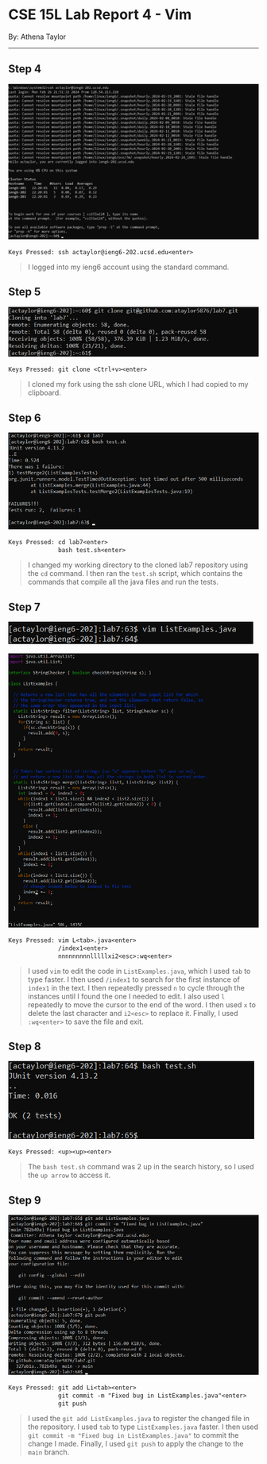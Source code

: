# CSE 15L Lab Report 4 - Vim
By: Athena Taylor

***

## Step 4

![Image](lab7-step4.png)

```
Keys Pressed: ssh actaylor@ieng6-202.ucsd.edu<enter>
```

> I logged into my ieng6 account using the standard command.


## Step 5

![Image](lab7-step5.png)

```
Keys Pressed: git clone <Ctrl+v><enter>
```

> I cloned my fork using the ssh clone URL, which I had copied to my clipboard.

## Step 6

![Image](lab7-step6.png)

```
Keys Pressed: cd lab7<enter>
              bash test.sh<enter>
```

> I changed my working directory to the cloned lab7 repository using the `cd` command. I then ran the `test.sh` script, which contains the commands that compile all the java files and run the tests.


## Step 7

![Image](lab7-step7-1.png)

![Image](lab7-step7-2.png)

```
Keys Pressed: vim L<tab>.java<enter>
              /index1<enter>
              nnnnnnnnnlllllxi2<esc>:wq<enter>
```

> I used `vim` to edit the code in `ListExamples.java`, which I used `tab` to type faster. I then used `/index1` to search for the first instance of `index1` in the text. I then repeatedly pressed `n` to cycle through
> the instances until I found the one I needed to edit. I also used `l` repeatedly to move the cursor to the end of the word. I then used `x` to delete the last character and `i2<esc>` to replace it. Finally, I used
> `:wq<enter>` to save the file and exit.

## Step 8

![Image](lab7-step8.png)

```
Keys Pressed: <up><up><enter>
```

> The `bash test.sh` command was 2 up in the search history, so I used the `up arrow` to access it.

## Step 9

![Image](lab7-step9.png)

```
Keys Pressed: git add Li<tab><enter>
              git commit -m "Fixed bug in ListExamples.java"<enter>
              git push
```

> I used the `git add ListExamples.java` to register the changed file in the repository. I used `tab` to type `ListExamples.java` faster. I then used `git commit -m "Fixed bug in ListExamples.java"`
> to commit the change I made. Finally, I used `git push` to apply the change to the `main` branch.
